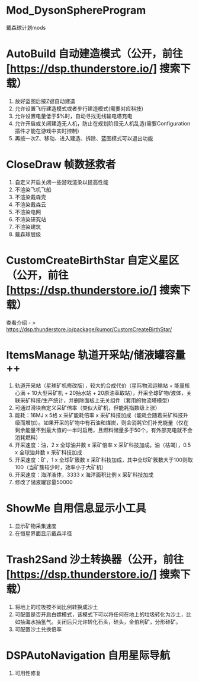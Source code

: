 # Mod_DysonSphereProgram

戴森球计划mods


# AutoBuild 自动建造模式（公开，前往[https://dsp.thunderstore.io/] 搜索下载）
 1. 放好蓝图后按Z键自动建造
 2. 允许设置飞行建造模式或者步行建造模式(需要对应科技)  
 3. 允许设置电量低于$%时，自动寻找无线输电塔充电  
 4. 允许开启或关闭建造无人机，防止在规划阶段无人机乱造(需要Configuration插件才能在游戏中实时控制)  
 5. 再按一次Z、移动、进入建造、拆除、蓝图模式可以退出功能  

# CloseDraw 帧数拯救者
 1. 自定义开启关闭一些游戏渲染以提高性能
 2. 不渲染飞机飞船
 3. 不渲染戴森壳
 4. 不渲染戴森云
 5. 不渲染电网
 6. 不渲染研究站
 7. 不渲染建筑
 8. 戴森球层级

# CustomCreateBirthStar 自定义星区（公开，前往[https://dsp.thunderstore.io/] 搜索下载）
查看介绍 - > https://dsp.thunderstore.io/package/kumor/CustomCreateBirthStar/
   
   
# ItemsManage 轨道开采站/储液罐容量++
 1. 轨道开采站（星球矿机修改版），较大的合成代价（星际物流运输站 + 能量核心满 + 10大型采矿机 + 20抽水站 + 20原油萃取站），开采全球矿物/液体，关联采矿科技/生产统计，并删除面板上无关组件（套用的物流塔模型）
 2. 可通过滑块自定义采矿倍率（类似大矿机，但能耗指数级上涨）
 3. 能耗：16MJ x 5格 x 采矿能耗倍率 x 采矿科技加成（能耗会随着采矿科技升级而增加）。如果开采的矿物中有石油和煤炭，则会消耗它们补充能量（仅在剩余能量不到最大值的一半时启用，且燃料储量多于50个，有外部充电就不会消耗燃料）
 4. 开采速度：油，2 x 全球油井数 x 采矿倍率 x 采矿科技加成。油（枯竭），0.5 x 全球油井数 x 采矿科技加成
 5. 开采速度：矿，1 x 全球矿簇数 x 采矿科技加成，其中全球矿簇数大于100则取100（当矿簇较少时，效率小于大矿机）
 6. 开采速度：海洋液体，3333 x 海洋面积比例 x 采矿科技加成
 7. 修改了储液罐容量50000

# ShowMe 自用信息显示小工具
1. 显示矿物采集速度
2. 在恒星界面显示戴森半径
   
# Trash2Sand 沙土转换器（公开，前往[https://dsp.thunderstore.io/] 搜索下载）
1. 将地上的垃圾按不同比例转换成沙土
2. 可配置是否开启白嫖模式，该模式下可以将任何在地上的垃圾转化为沙土，比如抽海水抽氢气。关闭后只允许转化石头，硅头，金伯利矿，分形硅矿。
3. 可配置沙土兑换倍率

# DSPAutoNavigation 自用星际导航
1. 可用性修复